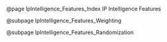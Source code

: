 @page IpIntelligence_Features_Index IP Intelligence Features

@subpage IpIntelligence_Features_Weighting

@subpage IpIntelligence_Features_Randomization
